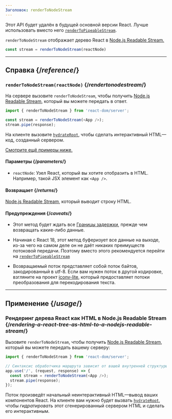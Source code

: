 ```yaml
---
Заголовок: renderToNodeStream
---
```


<Deprecated>

Этот API будет удалён в будущей основной версии React. Лучше использовать вместо него [`renderToPipeableStream`](/reference/react-dom/server/renderToPipeableStream).

</Deprecated>

<Intro>

`renderToNodeStream` отображает дерево React в [Node.js Readable Stream.](https://nodejsdev.ru/api/stream/#streamreadable)

```js
const stream = renderToNodeStream(reactNode)
```

</Intro>

<InlineToc />

---

## Справка {/*reference*/}

### `renderToNodeStream(reactNode)` {/*rendertonodestream*/}

На сервере вызовите `renderToNodeStream`, чтобы получить [Node.js Readable Stream](https://nodejsdev.ru/api/stream/#streamreadable), который вы можете передать в ответ.

```js
import { renderToNodeStream } from 'react-dom/server';

const stream = renderToNodeStream(<App />);
stream.pipe(response);
```

На клиенте вызовите [`hydrateRoot`](/reference/react-dom/client/hydrateRoot), чтобы сделать интерактивный HTML—код, созданный сервером.

[Смотрите ещё примеры ниже.](#usage)

#### Параметры {/*parameters*/}

* `reactNode`: Узел React, который вы хотите отобразить в HTML. Например, такой JSX элемент как `<App />`.

#### Возвращает {/*returns*/}

[Node.js Readable Stream](https://nodejsdev.ru/api/stream/#streamreadable), который выводит строку HTML.

#### Предупреждения {/*caveats*/}

* Этот метод будет ждать все [Границы задержки](/reference/react/Suspense), прежде чем возвращать какие-либо данные.

* Начиная с React 18, этот метод буферизует все данные на выходе, из-за чего на самом деле он не даёт никаких преимуществ потоковой передачи. Поэтому вместо этого рекомендуется перейти на [`renderToPipeableStream`](/reference/react-dom/server/renderToPipeableStream)

* Возвращаемый поток представляет собой поток байтов, закодированный в utf-8. Если вам нужен поток в другой кодировке, взгляните на проект [iconv-lite](https://www.npmjs.com/package/iconv-lite), который предоставляет потоки преобразования для перекодирования текста.

---

## Применение {/*usage*/}

### Рендеринг дерева React как HTML в Node.js Readable Stream {/*rendering-a-react-tree-as-html-to-a-nodejs-readable-stream*/}

Вызовите `renderToNodeStream`, чтобы получить [Node.js Readable Stream](https://nodejsdev.ru/api/stream/#streamreadable), который вы можете передать вашему серверу:

```js {5-6}
import { renderToNodeStream } from 'react-dom/server';

// Синтаксис обработчика маршрута зависит от вашей внутренней структуры
app.use('/', (request, response) => {
  const stream = renderToNodeStream(<App />);
  stream.pipe(response);
});
```

Поток произведёт начальный неинтерактивный HTML—вывод ваших компонентов React. На клиенте вам нужно будет вызвать [`hydrateRoot`](/reference/react-dom/client/hydrateRoot), чтобы *гидратировать* этот сгенерированный сервером HTML и сделать его интерактивным.
